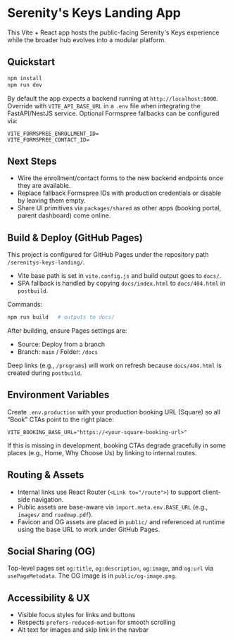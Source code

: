 # Serenity's Keys Landing App

This Vite + React app hosts the public-facing Serenity's Keys experience while the broader hub evolves into a modular platform.

## Quickstart

```bash
npm install
npm run dev
```

By default the app expects a backend running at `http://localhost:8000`. Override with `VITE_API_BASE_URL` in a `.env` file when integrating the FastAPI/NestJS service. Optional Formspree fallbacks can be configured via:

```
VITE_FORMSPREE_ENROLLMENT_ID=
VITE_FORMSPREE_CONTACT_ID=
```

## Next Steps

- Wire the enrollment/contact forms to the new backend endpoints once they are available.
- Replace fallback Formspree IDs with production credentials or disable by leaving them empty.
- Share UI primitives via `packages/shared` as other apps (booking portal, parent dashboard) come online.

## Build & Deploy (GitHub Pages)

This project is configured for GitHub Pages under the repository path `/serenitys-keys-landing/`.

- Vite base path is set in `vite.config.js` and build output goes to `docs/`.
- SPA fallback is handled by copying `docs/index.html` to `docs/404.html` in `postbuild`.

Commands:

```bash
npm run build   # outputs to docs/
```

After building, ensure Pages settings are:
- Source: Deploy from a branch
- Branch: `main` / Folder: `/docs`

Deep links (e.g., `/programs`) will work on refresh because `docs/404.html` is created during `postbuild`.

## Environment Variables

Create `.env.production` with your production booking URL (Square) so all “Book” CTAs point to the right place:

```
VITE_BOOKING_BASE_URL="https://<your-square-booking-url>"
```

If this is missing in development, booking CTAs degrade gracefully in some places (e.g., Home, Why Choose Us) by linking to internal routes.

## Routing & Assets

- Internal links use React Router (`<Link to="/route">`) to support client-side navigation.
- Public assets are base-aware via `import.meta.env.BASE_URL` (e.g., `images/` and `roadmap.pdf`).
- Favicon and OG assets are placed in `public/` and referenced at runtime using the base URL to work under GitHub Pages.

## Social Sharing (OG)

Top-level pages set `og:title`, `og:description`, `og:image`, and `og:url` via `usePageMetadata`. The OG image is in `public/og-image.png`.

## Accessibility & UX

- Visible focus styles for links and buttons
- Respects `prefers-reduced-motion` for smooth scrolling
- Alt text for images and skip link in the navbar

